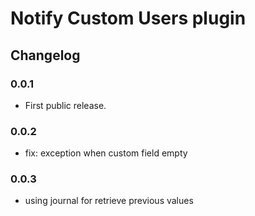 # Notify Custom Users plugin

## Changelog

### 0.0.1

- First public release.

### 0.0.2

- fix: exception when custom field empty

### 0.0.3

- using journal for retrieve previous values

